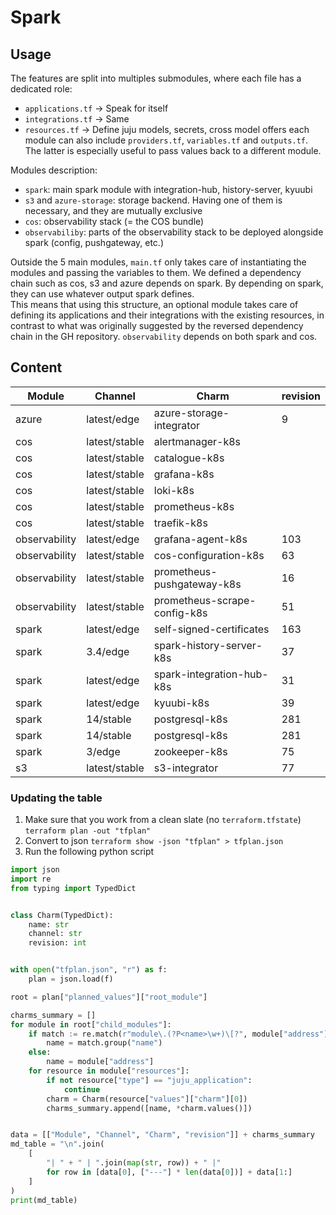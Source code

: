 # Spark

## Usage

The features are split into multiples submodules, where each file has a dedicated role:

- `applications.tf` -> Speak for itself
- `integrations.tf` -> Same
- `resources.tf` -> Define juju models, secrets, cross model offers
  each module can also include `providers.tf`, `variables.tf` and `outputs.tf`. The latter is especially useful to pass values back to a different module.

Modules description:

- `spark`: main spark module with integration-hub, history-server, kyuubi
- `s3` and `azure-storage`: storage backend. Having one of them is necessary, and they are mutually exclusive
- `cos`: observability stack (= the COS bundle)
- `observabiliby`: parts of the observability stack to be deployed alongside spark (config, pushgateway, etc.)

Outside the 5 main modules, `main.tf` only takes care of instantiating the modules and passing the variables to them.
We defined a dependency chain such as cos, s3 and azure depends on spark.
By depending on spark, they can use whatever output spark defines.\
This means that using this structure, an optional module takes care of defining its applications and their integrations with the existing resources, in contrast to what was originally suggested by the reversed dependency chain in the GH repository.
`observability` depends on both spark and cos.

## Content

| Module        | Channel       | Charm                        | revision |
| ------------- | ------------- | ---------------------------- | -------- |
| azure         | latest/edge   | azure-storage-integrator     | 9        |
| cos           | latest/stable | alertmanager-k8s             |          |
| cos           | latest/stable | catalogue-k8s                |          |
| cos           | latest/stable | grafana-k8s                  |          |
| cos           | latest/stable | loki-k8s                     |          |
| cos           | latest/stable | prometheus-k8s               |          |
| cos           | latest/stable | traefik-k8s                  |          |
| observability | latest/edge   | grafana-agent-k8s            | 103      |
| observability | latest/stable | cos-configuration-k8s        | 63       |
| observability | latest/stable | prometheus-pushgateway-k8s   | 16       |
| observability | latest/stable | prometheus-scrape-config-k8s | 51       |
| spark         | latest/edge   | self-signed-certificates     | 163      |
| spark         | 3.4/edge      | spark-history-server-k8s     | 37       |
| spark         | latest/edge   | spark-integration-hub-k8s    | 31       |
| spark         | latest/edge   | kyuubi-k8s                   | 39       |
| spark         | 14/stable     | postgresql-k8s               | 281      |
| spark         | 14/stable     | postgresql-k8s               | 281      |
| spark         | 3/edge        | zookeeper-k8s                | 75       |
| s3            | latest/stable | s3-integrator                | 77       |

### Updating the table

1. Make sure that you work from a clean slate (no `terraform.tfstate`)\
   `terraform plan -out "tfplan"`
2. Convert to json `terraform show -json "tfplan" > tfplan.json`
3. Run the following python script

```py
import json
import re
from typing import TypedDict


class Charm(TypedDict):
    name: str
    channel: str
    revision: int


with open("tfplan.json", "r") as f:
    plan = json.load(f)

root = plan["planned_values"]["root_module"]

charms_summary = []
for module in root["child_modules"]:
    if match := re.match(r"module\.(?P<name>\w+)\[?", module["address"]):
        name = match.group("name")
    else:
        name = module["address"]
    for resource in module["resources"]:
        if not resource["type"] == "juju_application":
            continue
        charm = Charm(resource["values"]["charm"][0])
        charms_summary.append([name, *charm.values()])


data = [["Module", "Channel", "Charm", "revision"]] + charms_summary
md_table = "\n".join(
    [
        "| " + " | ".join(map(str, row)) + " |"
        for row in [data[0], ["---"] * len(data[0])] + data[1:]
    ]
)
print(md_table)
```
